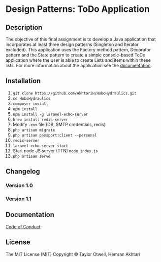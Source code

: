 # Design Patterns: ToDo Application

## Description

The objective of this final assignment is to develop a Java application that incorporates at least three design patterns (Singleton and Iterator excluded). This application uses the Factory method pattern, Decorator pattern and the State pattern to create a simple console-based ToDo application where the user is able to create Lists and items within these lists. For more information about the application see the [documentation](#documentation).

## Installation

1. ``` git clone https://github.com/AkhtariH/HoboHydraulics.git ```
2. ``` cd HoboHydraulics ```
3. ``` composer install ```
4. ``` npm install ```
5. ``` npm install -g laravel-echo-server ```
6. ``` brew install redis-server ```
7. Modify ``` .env ``` file (DB, SMTP credentials, redis)
8. ``` php artisan migrate ```
9. ``` php artisan passport:client --personal ```
10. ``` redis-server ```
11. ``` laravel-echo-server start ```
12. Start node JS server (TTN) ``` node index.js ```
13. ``` php artisan serve ```

## Changelog
### Version 1.0




### Version 1.1



## Documentation

[Code of Conduct](https://drive.google.com/drive/folders/1vlOG79cCyByT_JbV24JGf1kFkqOoX6yW).

## License
The MIT License (MIT) Copyright © Taylor Otwell, Hemran Akhtari
